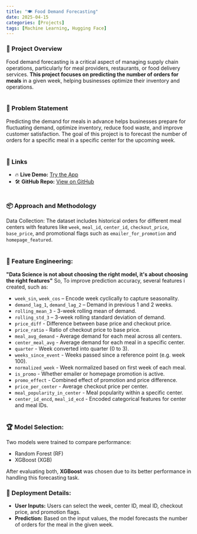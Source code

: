 ```yaml
---
title: "🍽️ Food Demand Forecasting"
date: 2025-04-15
categories: [Projects]
tags: [Machine Learning, Hugging Face]
---
```


### 🌟 Project Overview  
Food demand forecasting is a critical aspect of managing supply chain operations, particularly for meal providers, restaurants, or food delivery services. **This project focuses on predicting the number of orders for meals** in a given week, helping businesses optimize their inventory and operations. <br><br>

### 🌟 Problem Statement
Predicting the demand for meals in advance helps businesses prepare for fluctuating demand, optimize inventory, reduce food waste, and improve customer satisfaction. The goal of this project is to forecast the number of orders for a specific meal in a specific center for the upcoming week. <br><br>

### 🔗 Links  
- 🔥 **Live Demo:** [Try the App](https://huggingface.co/spaces/tarkpatel/food-demand-forecast)  
- 🛠 **GitHub Repo:** [View on GitHub](https://github.com/tarkptel/Food-Demand-Forecasting)  <br><br>

### 📦 Approach and Methodology
Data Collection:
The dataset includes historical orders for different meal centers with features like `week`, `meal_id`, `center_id`, `checkout_price`, `base_price`, and promotional flags such as `emailer_for_promotion` and `homepage_featured`. <br><br>

### 🎯 Feature Engineering:  
**"Data Science is not about choosing the right model, it's about choosing the right features"** So, To improve prediction accuracy, several features i created, such as:
- `week_sin`, `week_cos` – Encode week cyclically to capture seasonality.
- `demand_lag_1`, `demand_lag_2` – Demand in previous 1 and 2 weeks.
- `rolling_mean_3` - 3-week rolling mean of demand.
- `rolling_std_3` – 3-week rolling standard deviation of demand.
- `price_diff` - Difference between base price and checkout price.
-  `price_ratio` - Ratio of checkout price to base price.
- `meal_avg_demand` - Average demand for each meal across all centers.
- `center_meal_avg` - Average demand for each meal in a specific center.
- `quarter` - Week converted into quarter (0 to 3).
- `weeks_since_event` - Weeks passed since a reference point (e.g. week 100).
- `normalized_week` - Week normalized based on first week of each meal.
- `is_promo` - Whether emailer or homepage promotion is active.
- `promo_effect` - Combined effect of promotion and price difference.
- `price_per_center` - Average checkout price per center.
- `meal_popularity_in_center` - 	Meal popularity within a specific center.
- `center_id_encd`, `meal_id_ecd` - Encoded categorical features for center and meal IDs. <br><br>

### 🏆 Model Selection:
Two models were trained to compare performance:

- Random Forest (RF)
- XGBoost (XGB)

After evaluating both, **XGBoost** was chosen due to its better performance in handling this forecasting task.

### 🚀 Deployment Details:
- **User Inputs:** Users can select the week, center ID, meal ID, checkout price, and promotion flags.
- **Prediction:** Based on the input values, the model forecasts the number of orders for the meal in the given week.
